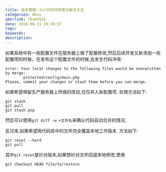```yaml
---
title: 版本管理：Git代码冲突常见解决方法
categories: Hexo
abbrlink: fbabd5d1
date: 2018-06-11 10:30:57
tags:
keywords:
description:
---
```

如果系统中有一些配置文件在服务器上做了配置修改,然后后续开发又新添加一些配置项的时候，在发布这个配置文件的时候,会发生代码冲突:

```
error: Your local changes to the following files would be overwritten by merge:
        protected/config/main.php
Please, commit your changes or stash them before you can merge.
```
<!--more-->

如果希望保留生产服务器上所做的改动,仅仅并入新配置项, 处理方法如下:

```
git stash
git pull
git stash pop
```
然后可以使用`git diff -w +文件名`来确认代码自动合并的情况.

反过来,如果希望用代码库中的文件完全覆盖本地工作版本. 方法如下:

```
git reset --hard
git pull
```
其中`git reset`是针对版本,如果想针对文件回退本地修改,使用

```
git checkout HEAD file/to/restore
```